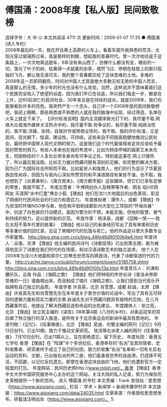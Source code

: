 # 傅国涌：2008年度【私人版】民间致敬榜

选择字号：大 中 小   本文共阅读 4711 次 更新时间：2009-01-07 17:35
● 傅国涌 (进入专栏)  
2008年最后的一天，我在开往黄土高原的火车上，看着车窗外我熟悉的荒凉，太阳光穿过玻璃照过来，竟是那样的刺眼，想起我的青春时代，曾一次次地往返于这条路上，一次次地乘这趟车，6年没有来山西了，仿佛什么都没有变，眼前的一切，落光了叶子的树，枯黄得一点就着的杂草，偶然飞过、停栖在枯枝上的那只孤独的飞鸟，都让我无语可言，我的整个青春都交给了这块苦难的土地。多难的2008年这一页即将翻完，时间对中国人尤其是绝大多数无权无势的中国人而言，真是那么的无情，多少年的时光也没有什么改变。当然，这样说并不意味着我们这个民族完全陷入了绝望的谷底，因为我们早已在谷底，所以我们每走一步，都是在上升，近60前消亡的民间社会，30年来总是在持续的成长，就是2008年，我们也能够看到许多的亮色。我突然产生一个念头，自己评一个2008年度的民间致敬榜吧，我闭上眼睛，那些熟悉或不熟悉的人就在我的脑海中出现，经过筛选，名单在火车上就定下来了。
【评价标准说明】国内主流媒体聚光灯下的，我尽量不取.网络大众或海外媒体关注热点中的，我尽量不取.有争议的，我尽量不取.纯政治性的，我不取.浮躁，张扬，自我炒作或带商业性的，我不取。我的评价标准，立足民间，目光朝下，低调，建设性，可持续。这些来自不同层面稳健地推动公民社会，最终把中国带入现代文明的努力，这是我们这个时代最值得肯定并应该给予最高的赞誉的努力。有些人本来也在我的考虑中，比如为杨佳呼喊的画家艾未未先生，但因杨佳的个人复仇壮举本身尚有可争议之处，特别是这事在 网上已够热了，所以最后我没取。比如王力雄对西藏问题有深刻的见解，和完整的解决方案，因为已广为国际社会所知而不取。比如瓮安人和陇南人，他们的行为显示了华夏民族血性尚存，但因为与我内心深处所赞赏的和平演进路径有某些不谐，也不取。我也想到了《炎黄春秋》、《南方周末》、《南方都市报》这些媒体，但它们已享有足够的荣誉，我就不取了。
年度志愿者：牛博网创办人及韩寒等作者、网友 绍兴E网网友 天涯网“水中灯盏”博主小狐
【理由】他们在汶川大地震后的出色表现，彰显了网络时代民间社会的行动力和感召力。
年度维权者：谭作人，成都
【理由】作为资深的环保NGO参与者，他在和平抵制成都彭州大型化工项目的“环保风暴” 中，创造了白色抵抗行动模式，虽因为警方的干预，未能实施，但他的智慧、勇气和持续的努力，足以提供新的示范。
年度作家：杨泽泉，成都
《回眸一笑——我在太阳不落年代里的故事》
【理由】他以自己的亲身经历写出了具有审美和历史等多重价值的回忆录，见证了黑暗时代的饥饿与死亡。他的作品足以使大多数专业作家羞愧。
http://blog.sina.com.cn/s/blog_48fe46d90100b9e6.html
年度诗人：朵渔，天津
【理由】他主编的民间诗刊《诗歌现场》已出到第五期，极为难得地显示了诗歌在我们时代的在场感，和对汉语诗歌艺术的独立追求。 他个人在2008年为汶川大地震和索尔仁尼琴去世而写的两首诗，代表了诗歌穿透时代的力量。
http://cache.tianya.cn/publicforum/content/poem/1/185758.shtml
http://blog.sina.com.cn/s/blog_48fe46d90100c13a.html
年度音乐人：刘涛和腰乐队，云南
作品：《海鸥之歌》
【理由】他们把林昭的传世长诗《普洛米修斯受难的一日》谱曲唱出来，而且制成了唱片《海鸥之歌》，让我们感到当代音乐开始拥有自己独立的品质。
年度学者 许良英，北京 肖雪慧，成都 赵诚，太原
【理由】许良英先生和肖雪慧先生在本年度关于普世价值的论战中，写出了具有无可辩驳的逻辑力量和现实力量的文章.赵诚先生对于西藏问题具有独特的见地，在三月西藏事件后，他提出了解决西藏前途和命运的出色建议。
年度媒体人：张立宪，北京
【理由】张立宪主编的《读库》08年第4期《八月的乡村》，对奥运冠军的背后做了特立独行的深入报道，是所有关于北京奥运会的新闻中最具有质地的。
年度刊物：《记忆》、《往事微痕》，北京
【理由】吴迪、何蜀主编的网刊《记忆》9月13日创刊，已出10期，致力于推动文革研究。
铁流等右派老人编的网刊《往事微痕》 7月10日创刊，已出11期以上，旨在拒绝遗忘，留下历史。
年度社团：香港五七学社 香港
【理由】在 “阳谋”半个多世纪后，香港幸存的“右派”及其同情者、史料收集者、研究者终于成立了自己的社团，致力於收集“右派”名单和一切有关反右运动的资料、文献，已出版右派列传二册，他们虽身居世界的自由港，仍选择不苟活，不回避，以记忆反抗遗忘。即使在香港这块自由的飞地，他们也遭到官方一定程度的打压。
年度网站：民间历史网http://www.mjlsh.net/，香港
【理由】香港中文大学中国研究服务中心主办的这个网站，关注大陆的私人记录，努力为保存历史真相提供一个新的空间。
进入 傅国涌 的专栏
本文责编：frank
发信站：爱思想（https://www.aisixiang.com）
栏目： 学术 > 新闻学 > 新闻传播学时评
本文链接：https://www.aisixiang.com/data/24035.html
文章来源：作者授权爱思想发布，转载请注明出处（https://www.aisixiang.com）。
5